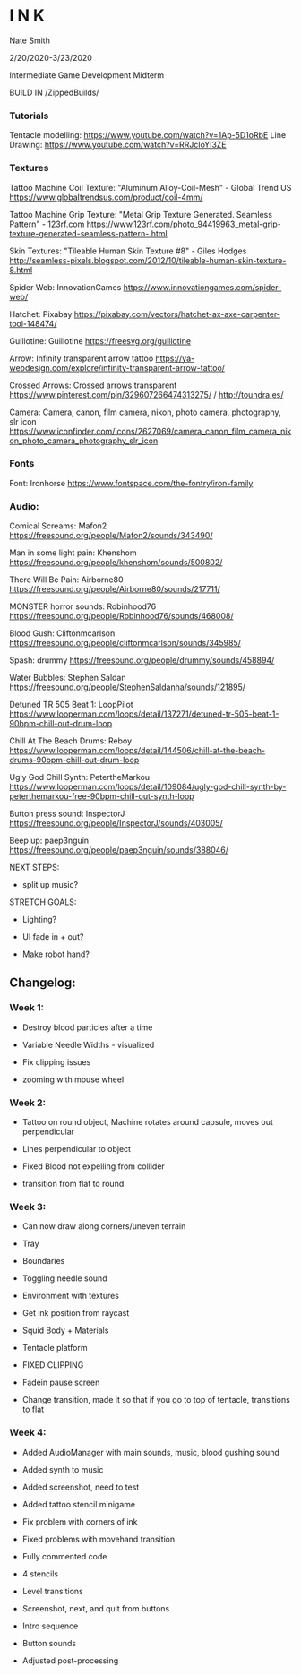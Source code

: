 # I N K

Nate Smith

2/20/2020-3/23/2020

Intermediate Game Development Midterm


BUILD IN /ZippedBuilds/

### Tutorials

Tentacle modelling: https://www.youtube.com/watch?v=1Ap-5D1oRbE
Line Drawing: https://www.youtube.com/watch?v=RRJcIoYI3ZE

### Textures

Tattoo Machine Coil Texture: "Aluminum Alloy-Coil-Mesh" - Global Trend US
https://www.globaltrendsus.com/product/coil-4mm/

Tattoo Machine Grip Texture: "Metal Grip Texture Generated. Seamless Pattern" - 123rf.com
https://www.123rf.com/photo_94419963_metal-grip-texture-generated-seamless-pattern-.html

Skin Textures: "Tileable Human Skin Texture #8" - Giles Hodges
http://seamless-pixels.blogspot.com/2012/10/tileable-human-skin-texture-8.html

Spider Web: InnovationGames
https://www.innovationgames.com/spider-web/

Hatchet: Pixabay
https://pixabay.com/vectors/hatchet-ax-axe-carpenter-tool-148474/

Guillotine: Guillotine
https://freesvg.org/guillotine

Arrow: Infinity transparent arrow tattoo
https://ya-webdesign.com/explore/infinity-transparent-arrow-tattoo/

Crossed Arrows: Crossed arrows transparent
https://www.pinterest.com/pin/329607266474313275/ / http://toundra.es/

Camera: Camera, canon, film camera, nikon, photo camera, photography, slr icon
https://www.iconfinder.com/icons/2627069/camera_canon_film_camera_nikon_photo_camera_photography_slr_icon

### Fonts

Font: Ironhorse
https://www.fontspace.com/the-fontry/iron-family

### Audio:
Comical Screams: Mafon2
https://freesound.org/people/Mafon2/sounds/343490/

Man in some light pain: Khenshom
https://freesound.org/people/khenshom/sounds/500802/

There Will Be Pain: Airborne80
https://freesound.org/people/Airborne80/sounds/217711/

MONSTER horror sounds: Robinhood76
https://freesound.org/people/Robinhood76/sounds/468008/

Blood Gush: Cliftonmcarlson
https://freesound.org/people/cliftonmcarlson/sounds/345985/

Spash: drummy
https://freesound.org/people/drummy/sounds/458894/

Water Bubbles: Stephen Saldan
https://freesound.org/people/StephenSaldanha/sounds/121895/

Detuned TR 505 Beat 1: LoopPilot
https://www.looperman.com/loops/detail/137271/detuned-tr-505-beat-1-90bpm-chill-out-drum-loop

Chill At The Beach Drums: Reboy
https://www.looperman.com/loops/detail/144506/chill-at-the-beach-drums-90bpm-chill-out-drum-loop

Ugly God Chill Synth: PetertheMarkou
https://www.looperman.com/loops/detail/109084/ugly-god-chill-synth-by-peterthemarkou-free-90bpm-chill-out-synth-loop

Button press sound: InspectorJ
https://freesound.org/people/InspectorJ/sounds/403005/

Beep up: paep3nguin
https://freesound.org/people/paep3nguin/sounds/388046/


NEXT STEPS:

- split up music?

STRETCH GOALS:

- Lighting?

- UI fade in + out?

- Make robot hand?

## Changelog:

### Week 1:

- Destroy blood particles after a time

- Variable Needle Widths - visualized

- Fix clipping issues

- zooming with mouse wheel

### Week 2:

- Tattoo on round object, Machine rotates around capsule, moves out perpendicular

- Lines perpendicular to object

- Fixed Blood not expelling from collider

- transition from flat to round

### Week 3:

- Can now draw along corners/uneven terrain 

- Tray

- Boundaries

- Toggling needle sound

- Environment with textures

- Get ink position from raycast

- Squid Body + Materials

- Tentacle platform

- FIXED CLIPPING

- Fadein pause screen

- Change transition, made it so that if you go to top of tentacle, transitions to flat

### Week 4:

- Added AudioManager with main sounds, music, blood gushing sound

- Added synth to music

- Added screenshot, need to test

- Added tattoo stencil minigame

- Fix problem with corners of ink 

- Fixed problems with movehand transition

- Fully commented code

- 4 stencils

- Level transitions

- Screenshot, next, and quit from buttons

- Intro sequence

- Button sounds

- Adjusted post-processing